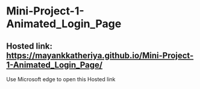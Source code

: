 # Mini-Project-1-Animated_Login_Page
## Hosted link: https://mayankkatheriya.github.io/Mini-Project-1-Animated_Login_Page/
Use Microsoft edge to open this Hosted link

